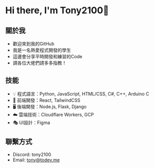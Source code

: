 # Hi there, I'm Tony2100👋

## 關於我
- 歡迎來到我的GitHub
- 我是一名熱愛程式開發的學生
- 這邊會分享平時開發和練習的Code
- 請各位大佬們請多多指教！

## 技能
- 💡 程式語言：Python, JavaScript, HTML/CSS, C#, C++, Arduino C
- 🎨 前端開發：React, TailwindCSS
- 🖥️ 後端開發：Node.js, Flask, Django
- ☁️ 雲端技術：Cloudflare Workers, GCP
- 🎭 UI設計：Figma

## 聯繫方式
- Discord: tony2100
- Email: tony@todev.me
